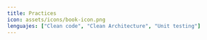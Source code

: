 ```yaml
---
title: Practices
icon: assets/icons/book-icon.png
lenguajes: ["Clean code", "Clean Architecture", "Unit testing"]
---
```

